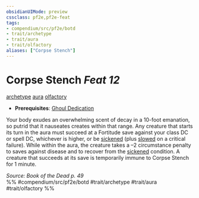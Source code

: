 ```yaml
---
obsidianUIMode: preview
cssclass: pf2e,pf2e-feat
tags:
- compendium/src/pf2e/botd
- trait/archetype
- trait/aura
- trait/olfactory
aliases: ["Corpse Stench"]
---
```

# Corpse Stench  *Feat 12*  
[archetype](../../Rules/traits/archetype.md)  [aura](../../Rules/traits/aura.md)  [olfactory](../../Rules/traits/olfactory-b1.md)  

- **Prerequisites**: [Ghoul Dedication](ghoul-dedication-botd.md)

Your body exudes an overwhelming scent of decay in a 10-foot emanation, so putrid that it nauseates creates within that range. Any creature that starts its turn in the aura must succeed at a Fortitude save against your class DC or spell DC, whichever is higher, or be [sickened](../../Rules/conditions.md#Sickened) (plus [slowed](../../Rules/conditions.md#Slowed) on a critical failure). While within the aura, the creature takes a –2 circumstance penalty to saves against disease and to recover from the [sickened](../../Rules/conditions.md#Sickened) condition. A creature that succeeds at its save is temporarily immune to Corpse Stench for 1 minute.

*Source: Book of the Dead p. 49*  
%% #compendium/src/pf2e/botd #trait/archetype #trait/aura #trait/olfactory %%